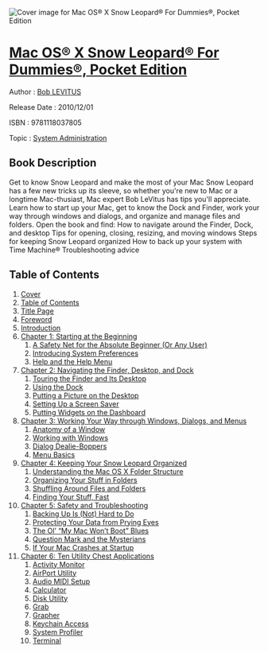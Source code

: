 ![Cover image for Mac OS® X Snow Leopard® For Dummies®, Pocket Edition](https://imgdetail.ebookreading.net/cover/cover/system_admin/EB9781118037805.jpg)

[Mac OS® X Snow Leopard® For Dummies®, Pocket Edition](https://ebookreading.net/view/book/Mac+OS%C2%AE+X+Snow+Leopard%C2%AE+For+Dummies%C2%AE%2C+Pocket+Edition-EB9781118037805_1.html "Mac OS® X Snow Leopard® For Dummies®, Pocket Edition")
====================================================================================================================

Author : [Bob LEVITUS](https://ebookreading.net/search/author/Bob+LEVITUS)

Release Date : 2010/12/01

ISBN : 9781118037805

Topic : [System Administration](https://ebookreading.net/search/category/system-administration)

Book Description
-----------------

Get to know Snow Leopard and make the most of your Mac
Snow Leopard has a few new tricks up its sleeve, so whether you're new to Mac or a longtime Mac-thusiast, Mac expert Bob LeVitus has tips you'll appreciate. Learn how to start up your Mac, get to know the Dock and Finder, work your way through windows and dialogs, and organize and manage files and folders.
Open the book and find:
How to navigate around the Finder, Dock, and desktop
Tips for opening, closing, resizing, and moving windows
Steps for keeping Snow Leopard organized
How to back up your system with Time Machine®
Troubleshooting advice
              
Table of Contents
-----------------

1. [Cover](https://ebookreading.net/view/book/Mac+OS%C2%AE+X+Snow+Leopard%C2%AE+For+Dummies%C2%AE%2C+Pocket+Edition-EB9781118037805_1.html)
1. [Table of Contents](https://ebookreading.net/view/book/Mac+OS%C2%AE+X+Snow+Leopard%C2%AE+For+Dummies%C2%AE%2C+Pocket+Edition-EB9781118037805_2.html)
1. [Title Page](https://ebookreading.net/view/book/Mac+OS%C2%AE+X+Snow+Leopard%C2%AE+For+Dummies%C2%AE%2C+Pocket+Edition-EB9781118037805_3.html)
1. [Foreword](https://ebookreading.net/view/book/Mac+OS%C2%AE+X+Snow+Leopard%C2%AE+For+Dummies%C2%AE%2C+Pocket+Edition-EB9781118037805_4.html)
1. [Introduction](https://ebookreading.net/view/book/Mac+OS%C2%AE+X+Snow+Leopard%C2%AE+For+Dummies%C2%AE%2C+Pocket+Edition-EB9781118037805_5.html)
1. [Chapter 1: Starting at the Beginning](https://ebookreading.net/view/book/Mac+OS%C2%AE+X+Snow+Leopard%C2%AE+For+Dummies%C2%AE%2C+Pocket+Edition-EB9781118037805_6.html)
    1. [A Safety Net for the Absolute Beginner (Or Any User)](https://ebookreading.net/view/book/Mac+OS%C2%AE+X+Snow+Leopard%C2%AE+For+Dummies%C2%AE%2C+Pocket+Edition-EB9781118037805_6.html#a2)
    1. [Introducing System Preferences](https://ebookreading.net/view/book/Mac+OS%C2%AE+X+Snow+Leopard%C2%AE+For+Dummies%C2%AE%2C+Pocket+Edition-EB9781118037805_6.html#a8)
    1. [Help and the Help Menu](https://ebookreading.net/view/book/Mac+OS%C2%AE+X+Snow+Leopard%C2%AE+For+Dummies%C2%AE%2C+Pocket+Edition-EB9781118037805_6.html#a9)
1. [Chapter 2: Navigating the Finder, Desktop, and Dock](https://ebookreading.net/view/book/Mac+OS%C2%AE+X+Snow+Leopard%C2%AE+For+Dummies%C2%AE%2C+Pocket+Edition-EB9781118037805_7.html)
    1. [Touring the Finder and Its Desktop](https://ebookreading.net/view/book/Mac+OS%C2%AE+X+Snow+Leopard%C2%AE+For+Dummies%C2%AE%2C+Pocket+Edition-EB9781118037805_7.html#a2)
    1. [Using the Dock](https://ebookreading.net/view/book/Mac+OS%C2%AE+X+Snow+Leopard%C2%AE+For+Dummies%C2%AE%2C+Pocket+Edition-EB9781118037805_7.html#a11)
    1. [Putting a Picture on the Desktop](https://ebookreading.net/view/book/Mac+OS%C2%AE+X+Snow+Leopard%C2%AE+For+Dummies%C2%AE%2C+Pocket+Edition-EB9781118037805_7.html#a17)
    1. [Setting Up a Screen Saver](https://ebookreading.net/view/book/Mac+OS%C2%AE+X+Snow+Leopard%C2%AE+For+Dummies%C2%AE%2C+Pocket+Edition-EB9781118037805_7.html#a18)
    1. [Putting Widgets on the Dashboard](https://ebookreading.net/view/book/Mac+OS%C2%AE+X+Snow+Leopard%C2%AE+For+Dummies%C2%AE%2C+Pocket+Edition-EB9781118037805_7.html#a19)
1. [Chapter 3: Working Your Way through Windows, Dialogs, and Menus](https://ebookreading.net/view/book/Mac+OS%C2%AE+X+Snow+Leopard%C2%AE+For+Dummies%C2%AE%2C+Pocket+Edition-EB9781118037805_8.html)
    1. [Anatomy of a Window](https://ebookreading.net/view/book/Mac+OS%C2%AE+X+Snow+Leopard%C2%AE+For+Dummies%C2%AE%2C+Pocket+Edition-EB9781118037805_8.html#a2)
    1. [Working with Windows](https://ebookreading.net/view/book/Mac+OS%C2%AE+X+Snow+Leopard%C2%AE+For+Dummies%C2%AE%2C+Pocket+Edition-EB9781118037805_8.html#a6)
    1. [Dialog Dealie-Boppers](https://ebookreading.net/view/book/Mac+OS%C2%AE+X+Snow+Leopard%C2%AE+For+Dummies%C2%AE%2C+Pocket+Edition-EB9781118037805_8.html#a12)
    1. [Menu Basics](https://ebookreading.net/view/book/Mac+OS%C2%AE+X+Snow+Leopard%C2%AE+For+Dummies%C2%AE%2C+Pocket+Edition-EB9781118037805_8.html#a13)
1. [Chapter 4: Keeping Your Snow Leopard Organized](https://ebookreading.net/view/book/Mac+OS%C2%AE+X+Snow+Leopard%C2%AE+For+Dummies%C2%AE%2C+Pocket+Edition-EB9781118037805_9.html)
    1. [Understanding the Mac OS X Folder Structure](https://ebookreading.net/view/book/Mac+OS%C2%AE+X+Snow+Leopard%C2%AE+For+Dummies%C2%AE%2C+Pocket+Edition-EB9781118037805_9.html#a2)
    1. [Organizing Your Stuff in Folders](https://ebookreading.net/view/book/Mac+OS%C2%AE+X+Snow+Leopard%C2%AE+For+Dummies%C2%AE%2C+Pocket+Edition-EB9781118037805_9.html#a8)
    1. [Shuffling Around Files and Folders](https://ebookreading.net/view/book/Mac+OS%C2%AE+X+Snow+Leopard%C2%AE+For+Dummies%C2%AE%2C+Pocket+Edition-EB9781118037805_9.html#a13)
    1. [Finding Your Stuff, Fast](https://ebookreading.net/view/book/Mac+OS%C2%AE+X+Snow+Leopard%C2%AE+For+Dummies%C2%AE%2C+Pocket+Edition-EB9781118037805_9.html#a16)
1. [Chapter 5: Safety and Troubleshooting](https://ebookreading.net/view/book/Mac+OS%C2%AE+X+Snow+Leopard%C2%AE+For+Dummies%C2%AE%2C+Pocket+Edition-EB9781118037805_10.html)
    1. [Backing Up Is (Not) Hard to Do](https://ebookreading.net/view/book/Mac+OS%C2%AE+X+Snow+Leopard%C2%AE+For+Dummies%C2%AE%2C+Pocket+Edition-EB9781118037805_10.html#a2)
    1. [Protecting Your Data from Prying Eyes](https://ebookreading.net/view/book/Mac+OS%C2%AE+X+Snow+Leopard%C2%AE+For+Dummies%C2%AE%2C+Pocket+Edition-EB9781118037805_10.html#a5)
    1. [The Ol’ “My Mac Won’t Boot” Blues](https://ebookreading.net/view/book/Mac+OS%C2%AE+X+Snow+Leopard%C2%AE+For+Dummies%C2%AE%2C+Pocket+Edition-EB9781118037805_10.html#a9)
    1. [Question Mark and the Mysterians](https://ebookreading.net/view/book/Mac+OS%C2%AE+X+Snow+Leopard%C2%AE+For+Dummies%C2%AE%2C+Pocket+Edition-EB9781118037805_10.html#a12)
    1. [If Your Mac Crashes at Startup](https://ebookreading.net/view/book/Mac+OS%C2%AE+X+Snow+Leopard%C2%AE+For+Dummies%C2%AE%2C+Pocket+Edition-EB9781118037805_10.html#a18)
1. [Chapter 6: Ten Utility Chest Applications](https://ebookreading.net/view/book/Mac+OS%C2%AE+X+Snow+Leopard%C2%AE+For+Dummies%C2%AE%2C+Pocket+Edition-EB9781118037805_11.html)
    1. [Activity Monitor](https://ebookreading.net/view/book/Mac+OS%C2%AE+X+Snow+Leopard%C2%AE+For+Dummies%C2%AE%2C+Pocket+Edition-EB9781118037805_11.html#a2)
    1. [AirPort Utility](https://ebookreading.net/view/book/Mac+OS%C2%AE+X+Snow+Leopard%C2%AE+For+Dummies%C2%AE%2C+Pocket+Edition-EB9781118037805_11.html#a3)
    1. [Audio MIDI Setup](https://ebookreading.net/view/book/Mac+OS%C2%AE+X+Snow+Leopard%C2%AE+For+Dummies%C2%AE%2C+Pocket+Edition-EB9781118037805_11.html#a4)
    1. [Calculator](https://ebookreading.net/view/book/Mac+OS%C2%AE+X+Snow+Leopard%C2%AE+For+Dummies%C2%AE%2C+Pocket+Edition-EB9781118037805_11.html#a5)
    1. [Disk Utility](https://ebookreading.net/view/book/Mac+OS%C2%AE+X+Snow+Leopard%C2%AE+For+Dummies%C2%AE%2C+Pocket+Edition-EB9781118037805_11.html#a6)
    1. [Grab](https://ebookreading.net/view/book/Mac+OS%C2%AE+X+Snow+Leopard%C2%AE+For+Dummies%C2%AE%2C+Pocket+Edition-EB9781118037805_11.html#a7)
    1. [Grapher](https://ebookreading.net/view/book/Mac+OS%C2%AE+X+Snow+Leopard%C2%AE+For+Dummies%C2%AE%2C+Pocket+Edition-EB9781118037805_11.html#a8)
    1. [Keychain Access](https://ebookreading.net/view/book/Mac+OS%C2%AE+X+Snow+Leopard%C2%AE+For+Dummies%C2%AE%2C+Pocket+Edition-EB9781118037805_11.html#a9)
    1. [System Profiler](https://ebookreading.net/view/book/Mac+OS%C2%AE+X+Snow+Leopard%C2%AE+For+Dummies%C2%AE%2C+Pocket+Edition-EB9781118037805_11.html#a10)
    1. [Terminal](https://ebookreading.net/view/book/Mac+OS%C2%AE+X+Snow+Leopard%C2%AE+For+Dummies%C2%AE%2C+Pocket+Edition-EB9781118037805_11.html#a11)
